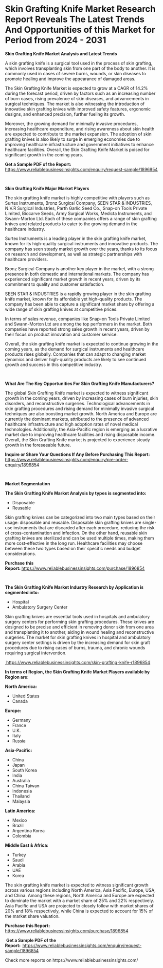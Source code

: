 <p><h1>Skin Grafting Knife Market Research Report Reveals The Latest Trends And Opportunities of this Market for Period from 2024 - 2031</h1></p><p><strong>Skin Grafting Knife Market Analysis and Latest Trends</strong></p>
<p><p>A skin grafting knife is a surgical tool used in the process of skin grafting, which involves transplanting skin from one part of the body to another. It is commonly used in cases of severe burns, wounds, or skin diseases to promote healing and improve the appearance of damaged areas.</p><p>The Skin Grafting Knife Market is expected to grow at a CAGR of 14.2% during the forecast period, driven by factors such as an increasing number of burn cases, rising prevalence of skin diseases, and advancements in surgical techniques. The market is also witnessing the introduction of innovative skin grafting knives with improved safety features, ergonomic designs, and enhanced precision, further fueling its growth.</p><p>Moreover, the growing demand for minimally invasive procedures, increasing healthcare expenditure, and rising awareness about skin health are expected to contribute to the market expansion. The adoption of skin grafting knives is also likely to surge in emerging economies due to improving healthcare infrastructure and government initiatives to enhance healthcare facilities. Overall, the Skin Grafting Knife Market is poised for significant growth in the coming years.</p></p>
<p><strong>Get a Sample PDF of the Report:&nbsp;</strong> <a href="https://www.reliablebusinessinsights.com/enquiry/request-sample/1896854">https://www.reliablebusinessinsights.com/enquiry/request-sample/1896854</a></p>
<p>&nbsp;</p>
<p><strong>Skin Grafting Knife Major Market Players</strong></p>
<p><p>The skin grafting knife market is highly competitive with players such as Surtex Instruments, Bronz Surgical Company, SEEN STAR & INDUSTRIES, N.V.R Surgical Industries, Parth Garlic Seed Co., Snap-on Tools Private Limited, Biocarve Seeds, Army Surgical Works, Medicta Instruments, and Swann-Morton Ltd. Each of these companies offers a range of skin grafting knives and related products to cater to the growing demand in the healthcare industry.</p><p>Surtex Instruments is a leading player in the skin grafting knife market, known for its high-quality surgical instruments and innovative products. The company has seen steady market growth over the years, thanks to its focus on research and development, as well as strategic partnerships with healthcare providers.</p><p>Bronz Surgical Company is another key player in the market, with a strong presence in both domestic and international markets. The company has experienced significant market growth in recent years, driven by its commitment to quality and customer satisfaction.</p><p>SEEN STAR & INDUSTRIES is a rapidly growing player in the skin grafting knife market, known for its affordable yet high-quality products. The company has been able to capture a significant market share by offering a wide range of skin grafting knives at competitive prices.</p><p>In terms of sales revenue, companies like Snap-on Tools Private Limited and Swann-Morton Ltd are among the top performers in the market. Both companies have reported strong sales growth in recent years, driven by their focus on product innovation and customer service.</p><p>Overall, the skin grafting knife market is expected to continue growing in the coming years, as the demand for surgical instruments and healthcare products rises globally. Companies that can adapt to changing market dynamics and deliver high-quality products are likely to see continued growth and success in this competitive industry.</p></p>
<p>&nbsp;</p>
<p><strong>What Are The Key Opportunities For Skin Grafting Knife Manufacturers?</strong></p>
<p><p>The global Skin Grafting Knife market is expected to witness significant growth in the coming years, driven by increasing cases of burn injuries, skin disorders, and reconstructive surgeries. Technological advancements in skin grafting procedures and rising demand for minimally invasive surgical techniques are also boosting market growth. North America and Europe are currently the dominant markets, attributed to the presence of advanced healthcare infrastructure and high adoption rates of novel medical technologies. Additionally, the Asia-Pacific region is emerging as a lucrative market due to improving healthcare facilities and rising disposable income. Overall, the Skin Grafting Knife market is projected to experience steady growth in the foreseeable future.</p></p>
<p><strong>Inquire or Share Your Questions If Any Before Purchasing This Report:</strong> <a href="https://www.reliablebusinessinsights.com/enquiry/pre-order-enquiry/1896854">https://www.reliablebusinessinsights.com/enquiry/pre-order-enquiry/1896854</a></p>
<p>&nbsp;</p>
<p><strong>Market Segmentation</strong></p>
<p><strong>The Skin Grafting Knife Market Analysis by types is segmented into:</strong></p>
<p><ul><li>Disposable</li><li>Reusable</li></ul></p>
<p><p>Skin grafting knives can be categorized into two main types based on their usage: disposable and reusable. Disposable skin grafting knives are single-use instruments that are discarded after each procedure, reducing the risk of cross-contamination and infection. On the other hand, reusable skin grafting knives are sterilized and can be used multiple times, making them more cost-effective in the long run. Healthcare facilities may choose between these two types based on their specific needs and budget considerations.</p></p>
<p><strong>Purchase this Report:&nbsp;</strong><a href="https://www.reliablebusinessinsights.com/purchase/1896854">https://www.reliablebusinessinsights.com/purchase/1896854</a></p>
<p>&nbsp;</p>
<p><strong>The Skin Grafting Knife Market Industry Research by Application is segmented into:</strong></p>
<p><ul><li>Hospital</li><li>Ambulatory Surgery Center</li></ul></p>
<p><p>Skin grafting knives are essential tools used in hospitals and ambulatory surgery centers for performing skin grafting procedures. These knives are designed to be precise and efficient in removing donor skin from one area and transplanting it to another, aiding in wound healing and reconstructive surgeries. The market for skin grafting knives in hospital and ambulatory surgery center settings is driven by the increasing demand for skin graft procedures due to rising cases of burns, trauma, and chronic wounds requiring surgical intervention.</p></p>
<p><a href="https://www.reliablebusinessinsights.com/skin-grafting-knife-r1896854">&nbsp;https://www.reliablebusinessinsights.com/skin-grafting-knife-r1896854</a></p>
<p><strong>In terms of Region, the Skin Grafting Knife Market Players available by Region are:</strong></p>
<p>
    <p> <strong> North America: </strong>
        <ul>
            <li>United States</li>
            <li>Canada</li>
        </ul>
        </p> 
    <p> <strong> Europe: </strong>
        <ul>
            <li>Germany</li>
            <li>France</li>
            <li>U.K.</li>
            <li>Italy</li>
            <li>Russia</li>
        </ul>
        </p> 
    <p> <strong> Asia-Pacific: </strong>
        <ul>
            <li>China</li>
            <li>Japan</li>
            <li>South Korea</li>
            <li>India</li>
            <li>Australia</li>
            <li>China Taiwan</li>
            <li>Indonesia</li>
            <li>Thailand</li>
            <li>Malaysia</li>
        </ul>
        </p> 
    <p> <strong> Latin America: </strong>
        <ul>
            <li>Mexico</li>
            <li>Brazil</li>
            <li>Argentina Korea</li>
            <li>Colombia</li>
        </ul>
        </p> 
    <p> <strong> Middle East & Africa: </strong>
        <ul>
            <li>Turkey</li>
            <li>Saudi</li>
            <li>Arabia</li>
            <li>UAE</li>
            <li>Korea</li>
        </ul>
    </p>
    </p>
<p><p>The skin grafting knife market is expected to witness significant growth across various regions including North America, Asia Pacific, Europe, USA, and China. Among these regions, North America and Europe are expected to dominate the market with a market share of 25% and 22% respectively. Asia Pacific and USA are projected to closely follow with market shares of 20% and 18% respectively, while China is expected to account for 15% of the market share valuation.</p></p>
<p><strong>Purchase this Report: </strong><a href="https://www.reliablebusinessinsights.com/purchase/1896854">https://www.reliablebusinessinsights.com/purchase/1896854</a></p>
<p>&nbsp;<strong>Get a Sample PDF of the Report:&nbsp;&nbsp;</strong><a href="https://www.reliablebusinessinsights.com/enquiry/request-sample/1896854">https://www.reliablebusinessinsights.com/enquiry/request-sample/1896854</a></p>
<p><strong></strong></p>
<p>Check more reports on https://www.reliablebusinessinsights.com/</p>